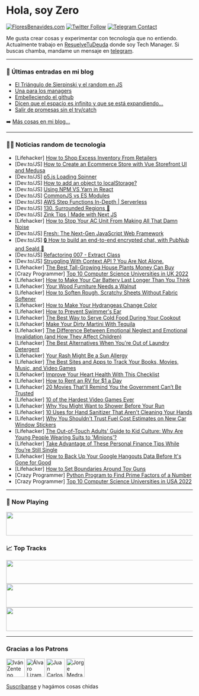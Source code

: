 # Hola, soy Zero

[![FloresBenavides.com](https://img.shields.io/website?down_message=oops&label=MiBlog&style=for-the-badge&up_message=online&url=https%3A%2F%2Ffloresbenavides.com)](https://floresbenavides.com) [![Twitter Follow](https://img.shields.io/twitter/follow/ZeroDragon?color=%231DA1F2&label=Follow&logo=twitter&logoColor=ffffff&style=for-the-badge)](https://twitter.com/zerodragon) [![Telegram Contact](https://img.shields.io/badge/escr%C3%ADbeme-ZeroDragon-%2326A5E4?style=for-the-badge&logo=telegram)](https://t.me/zerodragon)

Me gusta crear cosas y experimentar con tecnología que no entiendo.
Actualmente trabajo en [ResuelveTuDeuda](http://github.com/resuelve) donde soy Tech Manager.
Si buscas chamba, mandame un mensaje en [telegram](https://t.me/zerodragon).

---

### 📕 Últimas entradas en mi blog
<!-- BLOG-POST-LIST:START -->
- [El Triángulo de Sierpinski y el random en JS](https://floresbenavides.com/el-triangulo-de-sierpinski-y-el-random-en-js/)
- [Una para los managers](https://floresbenavides.com/una-para-los-managers/)
- [Embelleciendo el github](https://floresbenavides.com/embelleciendo-el-github/)
- [Dicen que el espacio es infinito y que se está expandiendo…](https://floresbenavides.com/dicen-que-el-espacio-es-infinito-y-que-se-esta-expandiendo/)
- [Salir de promesas sin el try/catch](https://floresbenavides.com/salir-de-promesas-sin-el-try-catch/)
<!-- BLOG-POST-LIST:END -->

➡️ [Más cosas en mi blog...](https://floresbenavides.com)

---

### 👨‍💻 Noticias random de tecnología
<!-- TECH-POSTS:START -->
- [Lifehacker] [How to Shop Excess Inventory From Retailers](https://lifehacker.com/how-to-shop-excess-inventory-from-retailers-1849139681)
- [Dev.to/JS] [How to Create an Ecommerce Store with Vue Storefront UI and Medusa](https://dev.to/medusajs/how-to-create-an-ecommerce-store-with-vue-storefront-ui-and-medusa-37jp)
- [Dev.to/JS] [p5.js Loading Spinner](https://dev.to/mrwolferinc/p5js-loading-spinner-5a98)
- [Dev.to/JS] [How to add an object to localStorage?](https://dev.to/ertanozdemir/how-to-add-an-object-to-localstorage-761)
- [Dev.to/JS] [Using NPM VS Yarn in React](https://dev.to/nickeabennett/using-npm-vs-yarn-in-react-2o1b)
- [Dev.to/JS] [CommonJS vs ES Modules](https://dev.to/hanancs/commonjs-vs-es-modules-3eb)
- [Dev.to/JS] [AWS Step Functions In-Depth | Serverless](https://dev.to/aws-builders/aws-step-functions-in-depth-serverless-5e4i)
- [Dev.to/JS] [130. Surrounded Regions 🚀](https://dev.to/samuelhinchliffe/130-surrounded-regions-4ll9)
- [Dev.to/JS] [Zink Tips | Made with Next JS](https://dev.to/madewithjavascript/zink-tips-made-with-next-js-2fpm)
- [Lifehacker] [How to Stop Your AC Unit From Making All That Damn Noise](https://lifehacker.com/how-to-stop-your-ac-unit-from-making-all-that-damn-nois-1849139683)
- [Dev.to/JS] [Fresh: The Next-Gen JavaScript Web Framework](https://dev.to/harshhhdev/fresh-the-next-gen-javascript-web-framework-b39)
- [Dev.to/JS] [🔒 How to build an end-to-end encrypted chat, with PubNub and Seald 💬](https://dev.to/arantes555/how-to-build-an-end-to-end-encrypted-chat-with-pubnub-and-seald-53kn)
- [Dev.to/JS] [Refactoring 007 - Extract Class](https://dev.to/mcsee/refactoring-007-extract-class-18ei)
- [Dev.to/JS] [Struggling With Context API ? You Are Not Alone.](https://dev.to/ayo_dev/struggling-with-context-api-you-are-not-alone-20i)
- [Lifehacker] [The Best Tall-Growing House Plants Money Can Buy](https://lifehacker.com/the-best-tall-growing-house-plants-money-can-buy-1849139692)
- [Crazy Programmer] [Top 10 Computer Science Universities in UK 2022](https://www.thecrazyprogrammer.com/2022/07/computer-science-universities-in-uk.html)
- [Lifehacker] [How to Make Your Car Battery Last Longer Than You Think](https://lifehacker.com/how-to-make-your-car-battery-last-longer-than-you-think-1849137022)
- [Lifehacker] [Your Wood Furniture Needs a Walnut](https://lifehacker.com/your-wood-furniture-needs-a-walnut-1849137027)
- [Lifehacker] [How to Soften Rough, Scratchy Sheets Without Fabric Softener](https://lifehacker.com/how-to-soften-rough-scratchy-sheets-without-fabric-sof-1849137033)
- [Lifehacker] [How to Make Your Hydrangeas Change Color](https://lifehacker.com/how-to-make-your-hydrangeas-change-color-1849136056)
- [Lifehacker] [How to Prevent Swimmer&#39;s Ear](https://lifehacker.com/how-to-prevent-swimmers-ear-1849136083)
- [Lifehacker] [The Best Way to Serve Cold Food During Your Cookout](https://lifehacker.com/the-best-way-to-serve-cold-food-during-your-cookout-1849136088)
- [Lifehacker] [Make Your Dirty Martini With Tequila](https://lifehacker.com/fuck-it-make-your-dirty-martini-with-tequila-1849135066)
- [Lifehacker] [The Difference Between Emotional Neglect and Emotional Invalidation &lpar;and How They Affect Children&rpar;](https://lifehacker.com/the-difference-between-emotional-neglect-and-emotional-1849134036)
- [Lifehacker] [The Best Alternatives When You&#39;re Out of Laundry Detergent](https://lifehacker.com/the-best-alternatives-when-youre-out-of-laundry-deterge-1849134905)
- [Lifehacker] [Your Rash Might Be a Sun Allergy](https://lifehacker.com/your-rash-might-be-a-sun-allergy-1849134956)
- [Lifehacker] [The Best Sites and Apps to Track Your Books, Movies, Music, and Video Games](https://lifehacker.com/the-best-sites-and-apps-to-track-your-books-movies-mu-1849131164)
- [Lifehacker] [Improve Your Heart Health With This Checklist](https://lifehacker.com/improve-your-heart-health-with-this-checklist-1849134479)
- [Lifehacker] [How to Rent an RV for $1 a Day](https://lifehacker.com/how-to-rent-an-rv-for-1-a-day-1849134033)
- [Lifehacker] [20 Movies That&#39;ll Remind You the Government Can’t Be Trusted](https://lifehacker.com/20-movies-thatll-remind-you-the-government-can-t-be-tru-1849125096)
- [Lifehacker] [10 of the Hardest Video Games Ever](https://lifehacker.com/10-of-the-hardest-video-games-ever-1849044055)
- [Lifehacker] [Why You Might Want to Shower Before Your Run](https://lifehacker.com/why-you-might-want-to-shower-before-your-run-1849131818)
- [Lifehacker] [10 Uses for Hand Sanitizer That Aren&#39;t Cleaning Your Hands](https://lifehacker.com/10-uses-for-hand-sanitizer-that-arent-cleaning-your-han-1849131155)
- [Lifehacker] [Why You Shouldn&#39;t Trust Fuel Cost Estimates on New Car Window Stickers](https://lifehacker.com/why-you-shouldnt-trust-fuel-cost-estimates-on-new-car-w-1849125349)
- [Lifehacker] [The Out-of-Touch Adults&#39; Guide to Kid Culture: Why Are Young People Wearing Suits to &#39;Minions&#39;?](https://lifehacker.com/the-out-of-touch-adults-guide-to-kid-culture-why-are-y-1849132606)
- [Lifehacker] [Take Advantage of These Personal Finance Tips While You’re Still Single](https://lifehacker.com/take-advantage-of-these-personal-finance-tips-while-you-1849131207)
- [Lifehacker] [How to Back Up Your Google Hangouts Data Before It&#39;s Gone for Good](https://lifehacker.com/how-to-back-up-your-google-hangouts-data-before-its-gon-1849130692)
- [Lifehacker] [How to Set Boundaries Around Toy Guns](https://lifehacker.com/how-to-set-boundaries-around-toy-guns-1848976354)
- [Crazy Programmer] [Python Program to Find Prime Factors of a Number](https://www.thecrazyprogrammer.com/2022/07/python-program-to-find-prime-factors-of-a-number.html)
- [Crazy Programmer] [Top 10 Computer Science Universities in USA 2022](https://www.thecrazyprogrammer.com/2022/06/computer-science-universities-in-usa.html)<!-- TECH-POSTS:END -->

---

### 🎵 Now Playing
<a href="https://spotify-now-playing-dun.vercel.app/now-playing?open"><img src="https://spotify-now-playing-dun.vercel.app/now-playing" width="540" height="64"></a>

### 📈 Top Tracks
<a href="https://spotify-now-playing-dun.vercel.app/top-tracks?i=1&open"><img src="https://spotify-now-playing-dun.vercel.app/top-tracks?i=1" width="540" height="64"></a>
<a href="https://spotify-now-playing-dun.vercel.app/top-tracks?i=2&open"><img src="https://spotify-now-playing-dun.vercel.app/top-tracks?i=2" width="540" height="64"></a>
<a href="https://spotify-now-playing-dun.vercel.app/top-tracks?i=3&open"><img src="https://spotify-now-playing-dun.vercel.app/top-tracks?i=3" width="540" height="64"></a>

---

### Gracias a los Patrons
[<img src="https://avatars.githubusercontent.com/u/243380?v=4" alt="Iván Zenteno" width="50px">](https://github.com/k001) [<img src="https://avatars.githubusercontent.com/u/19955639?v=4" alt="Álvaro Lizama" width="50px">](https://github.com/alvarolizama) [<img src="https://avatars.githubusercontent.com/u/2718753?v=4" alt="Juan Carlos Ruiz" width="50px">](https://github.com/JuanCrg90) [<img src="https://avatars.githubusercontent.com/u/37025?v=4" alt="Jorge Medrano" width="50px">](https://github.com/h1pp1e) 

[Suscríbanse](https://www.patreon.com/zerodragon) y hagámos cosas chidas
